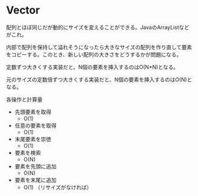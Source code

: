 # Vector
配列とほぼ同じだが動的にサイズを変えることができる。JavaのArrayListなどがこれ。

内部で配列を保持して溢れそうになったら大きなサイズの配列を作り直して要素をコピーする。このとき、新しい配列の大きさをどうするかが問題になる。

定数ずつ大きくする実装だと、N個の要素を挿入するのはO(N*N)となる。

元のサイズの定数倍ずつ大きくする実装だと、N個の要素を挿入するのはO(N)となる。

各操作と計算量

* 先頭要素を取得
  * O(1)
* 任意の要素を取得
  * O(1)
* 末尾要素を崇徳
  * O(1)
* 要素を検索
  * O(N)
* 要素を先頭に追加
  * O(N)
* 要素を末尾に追加
  * O(1) （リサイズがなければ）

